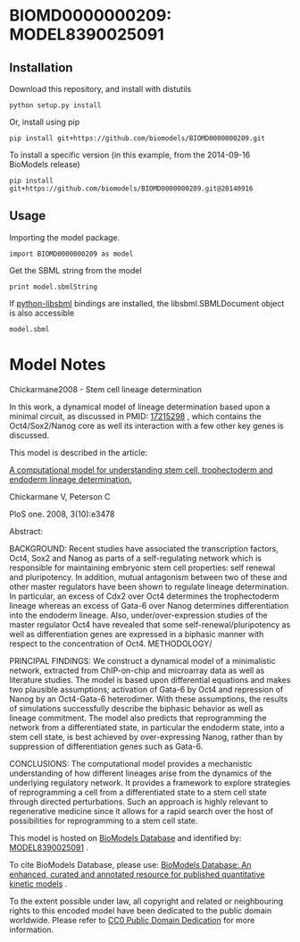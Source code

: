 # BIOMD0000000209: MODEL8390025091

## Installation

Download this repository, and install with distutils

`python setup.py install`

Or, install using pip

`pip install git+https://github.com/biomodels/BIOMD0000000209.git`

To install a specific version (in this example, from the 2014-09-16 BioModels release)

`pip install git+https://github.com/biomodels/BIOMD0000000209.git@20140916`

## Usage

Importing the model package.

`import BIOMD0000000209 as model`

Get the SBML string from the model

`print model.sbmlString`

If [python-libsbml](https://pypi.python.org/pypi/python-libsbml) bindings are
installed, the libsbml.SBMLDocument object is also accessible

`model.sbml`


# Model Notes


Chickarmane2008 - Stem cell lineage determination

In this work, a dynamical model of lineage determination based upon a minimal
circuit, as discussed in PMID:
[17215298](http://identifiers.org/pubmed/18941526) , which contains the
Oct4/Sox2/Nanog core as well its interaction with a few other key genes is
discussed.

This model is described in the article:

[A computational model for understanding stem cell, trophectoderm and endoderm
lineage determination.](http://identifiers.org/pubmed/18941526)

Chickarmane V, Peterson C

PloS one. 2008, 3(10):e3478

Abstract:

BACKGROUND: Recent studies have associated the transcription factors, Oct4,
Sox2 and Nanog as parts of a self-regulating network which is responsible for
maintaining embryonic stem cell properties: self renewal and pluripotency. In
addition, mutual antagonism between two of these and other master regulators
have been shown to regulate lineage determination. In particular, an excess of
Cdx2 over Oct4 determines the trophectoderm lineage whereas an excess of
Gata-6 over Nanog determines differentiation into the endoderm lineage. Also,
under/over-expression studies of the master regulator Oct4 have revealed that
some self-renewal/pluripotency as well as differentiation genes are expressed
in a biphasic manner with respect to the concentration of Oct4. METHODOLOGY/

PRINCIPAL FINDINGS: We construct a dynamical model of a minimalistic network,
extracted from ChIP-on-chip and microarray data as well as literature studies.
The model is based upon differential equations and makes two plausible
assumptions; activation of Gata-6 by Oct4 and repression of Nanog by an
Oct4-Gata-6 heterodimer. With these assumptions, the results of simulations
successfully describe the biphasic behavior as well as lineage commitment. The
model also predicts that reprogramming the network from a differentiated
state, in particular the endoderm state, into a stem cell state, is best
achieved by over-expressing Nanog, rather than by suppression of
differentiation genes such as Gata-6.

CONCLUSIONS: The computational model provides a mechanistic understanding of
how different lineages arise from the dynamics of the underlying regulatory
network. It provides a framework to explore strategies of reprogramming a cell
from a differentiated state to a stem cell state through directed
perturbations. Such an approach is highly relevant to regenerative medicine
since it allows for a rapid search over the host of possibilities for
reprogramming to a stem cell state.

This model is hosted on [BioModels Database](http://www.ebi.ac.uk/biomodels/)
and identified by:
[MODEL8390025091](http://identifiers.org/biomodels.db/MODEL8390025091) .

To cite BioModels Database, please use: [BioModels Database: An enhanced,
curated and annotated resource for published quantitative kinetic
models](http://identifiers.org/pubmed/20587024) .

To the extent possible under law, all copyright and related or neighbouring
rights to this encoded model have been dedicated to the public domain
worldwide. Please refer to [CC0 Public Domain
Dedication](http://creativecommons.org/publicdomain/zero/1.0/) for more
information.



